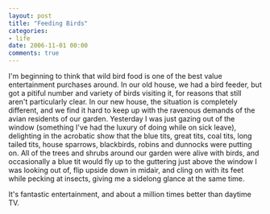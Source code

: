 ```yaml
---
layout: post
title: "Feeding Birds"
categories:
- life
date: 2006-11-01 00:00
comments: true
---
```


<p>I'm beginning to think that wild bird food is one of the best value entertainment purchases around. In our old house, we had a bird feeder, but got a pitiful number and variety of birds visiting it, for reasons that still aren't particularly clear. In our new house, the situation is completely different, and we find it hard to keep up with the ravenous demands of the avian residents of our garden. Yesterday I was just gazing out of the window (something I've had the luxury of doing while on sick leave), delighting in the acrobatic show that the blue tits, great tits, coal tits, long tailed tits, house sparrows, blackbirds, robins and dunnocks were putting on. All of the trees and shrubs around our garden were alive with birds, and occasionally a blue tit would fly up to the guttering just above the window I was looking out of, flip upside down in midair, and cling on with its feet while pecking at insects, giving me a sidelong glance at the same time.</p>

<p>It's fantastic entertainment, and about a million times better than daytime TV.</p>




